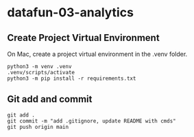# datafun-03-analytics

## Create Project Virtual Environment

On Mac, create a project virtual environment in the .venv folder.

```shell
python3 -m venv .venv
.venv/scripts/activate
python3 -m pip install -r requirements.txt
```

## Git add and commit

```shell
git add .
git commit -m "add .gitignore, update README with cmds"
git push origin main
```
